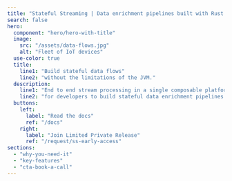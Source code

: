 ```yaml
---
title: "Stateful Streaming | Data enrichment pipelines built with Rust and WASM"
search: false
hero:
  component: "hero/hero-with-title"
  image: 
    src: "/assets/data-flows.jpg"
    alt: "Fleet of IoT devices"  
  use-color: true
  title: 
    line1: "Build stateful data flows"
    line2: "without the limitations of the JVM."
  description: 
    line1: "End to end stream processing in a single composable platform"
    line2: "for developers to build stateful data enrichment pipelines."
  buttons:
    left:
      label: "Read the docs"
      ref: "/docs"
    right:
      label: "Join Limited Private Release"
      ref: "/request/ss-early-access"
sections:
  - "why-you-need-it"
  - "key-features"
  - "cta-book-a-call"
---
```

